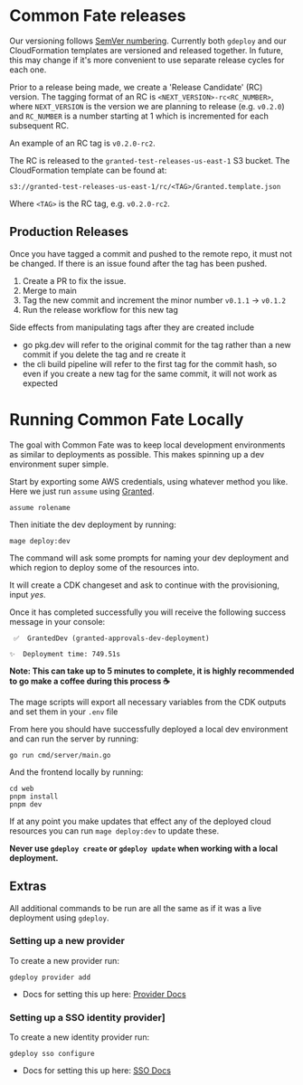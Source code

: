 # Common Fate releases

Our versioning follows [SemVer numbering](https://semver.org/). Currently both `gdeploy` and our CloudFormation templates are versioned and released together. In future, this may change if it's more convenient to use separate release cycles for each one.

Prior to a release being made, we create a 'Release Candidate' (RC) version. The tagging format of an RC is `<NEXT_VERSION>-rc<RC_NUMBER>`, where `NEXT_VERSION` is the version we are planning to release (e.g. `v0.2.0`) and `RC_NUMBER` is a number starting at 1 which is incremented for each subsequent RC.

An example of an RC tag is `v0.2.0-rc2`.

The RC is released to the `granted-test-releases-us-east-1` S3 bucket. The CloudFormation template can be found at:

```
s3://granted-test-releases-us-east-1/rc/<TAG>/Granted.template.json
```

Where `<TAG>` is the RC tag, e.g. `v0.2.0-rc2`.

## Production Releases

Once you have tagged a commit and pushed to the remote repo, it must not be changed. If there is an issue found after the tag has been pushed.

1. Create a PR to fix the issue.
2. Merge to main
3. Tag the new commit and increment the minor number `v0.1.1` -> `v0.1.2`
4. Run the release workflow for this new tag

Side effects from manipulating tags after they are created include

- go pkg.dev will refer to the original commit for the tag rather than a new commit if you delete the tag and re create it
- the cli build pipeline will refer to the first tag for the commit hash, so even if you create a new tag for the same commit, it will not work as expected

# Running Common Fate Locally

The goal with Common Fate was to keep local development environments as similar to deployments as possible. This makes spinning up a dev environment super simple.

Start by exporting some AWS credentials, using whatever method you like. Here we just run `assume` using [Granted](https://granted.dev/).

```
assume rolename
```

Then initiate the dev deployment by running:

```
mage deploy:dev
```

The command will ask some prompts for naming your dev deployment and which region to deploy some of the resources into.

It will create a CDK changeset and ask to continue with the provisioning, input _yes_.

Once it has completed successfully you will receive the following success message in your console:

```
 ✅  GrantedDev (granted-approvals-dev-deployment)

✨  Deployment time: 749.51s
```

**Note: This can take up to 5 minutes to complete, it is highly recommended to go make a coffee during this process ☕**

The mage scripts will export all necessary variables from the CDK outputs and set them in your `.env` file

From here you should have successfully deployed a local dev environment and can run the server by running:

```
go run cmd/server/main.go
```

And the frontend locally by running:

```
cd web
pnpm install
pnpm dev
```

If at any point you make updates that effect any of the deployed cloud resources you can run `mage deploy:dev` to update these.

**Never use `gdeploy create` or `gdeploy update` when working with a local deployment.**

## Extras

All additional commands to be run are all the same as if it was a live deployment using `gdeploy`.

### Setting up a new provider

To create a new provider run:

```
gdeploy provider add
```

- Docs for setting this up here: [Provider Docs](https://docs.commonfate.io/granted-approvals/providers/introduction)

### Setting up a SSO identity provider]

To create a new identity provider run:

```
gdeploy sso configure
```

- Docs for setting this up here: [SSO Docs](https://docs.commonfate.io/granted-approvals/sso/introduction)
